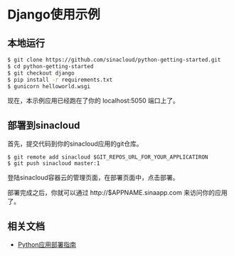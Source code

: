 # Django使用示例

## 本地运行

```sh
$ git clone https://github.com/sinacloud/python-getting-started.git
$ cd python-getting-started
$ git checkout django
$ pip install -r requirements.txt
$ gunicorn helloworld.wsgi
```

现在，本示例应用已经跑在了你的 localhost:5050 端口上了。

## 部署到sinacloud

首先，提交代码到你的sinacloud应用的git仓库。

```
$ git remote add sinacloud $GIT_REPOS_URL_FOR_YOUR_APPLICATIRON
$ git push sinacloud master:1
```

登陆sinacloud容器云的管理页面，在部署页面中，点击部署。

部署完成之后，你就可以通过 http://$APPNAME.sinaapp.com 来访问你的应用了。

## 相关文档

- [Python应用部署指南](http://www.sinacloud.com/doc/sc2/python-getting-started.html)


